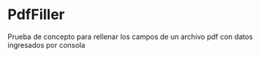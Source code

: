 # PdfFiller
Prueba de concepto para rellenar los campos de un archivo pdf con datos ingresados por consola
